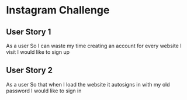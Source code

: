 Instagram Challenge
===================

## User Story 1

As a user
So I can waste my time creating an account for every website I visit
I would like to sign up

## User Story 2

As a user 
So that when I load the website it autosigns in with my old password
I would like to sign in 

